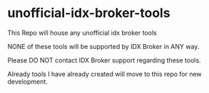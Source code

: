 # unofficial-idx-broker-tools

This Repo will house any unofficial idx broker tools


NONE of these tools will be supported by IDX Broker in ANY way. 

Please DO NOT contact IDX Broker support regarding these tools.

Already tools I have already created will move to this repo for new development.
